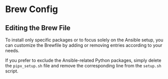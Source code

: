 # Brew Config
## Editing the Brew File
To install only specific packages or to focus solely on the Ansible setup, you can customize the Brewfile by adding or removing entries according to your needs.

If you prefer to exclude the Ansible-related Python packages, simply delete the `pipx_setup.sh` file and remove the corresponding line from the `setup.sh` script.